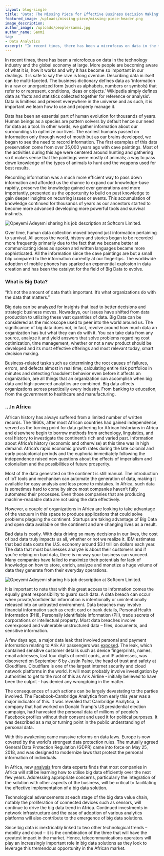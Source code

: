```yaml
---
layout: blog-single
title: "Data: The Missing Piece for Effective Business Decision Making"
featured_image: /uploads/missing-piece/missing-piece-header.png
image_description: 
author_image: /uploads/people/sanmi.jpg
author_name: Sanmi
tag:
- Data Analytics
excerpt: "In recent times, there has been a microfocus on data in the technology industry and the global economy at large. More people are becoming aware of what it is, how it works and why it has become so important in our dealings."
---
```


In recent times, there has been a microfocus on data in the technology industry and the global economy at large. More people are becoming aware of what it is, how it works and why it has become so important in our dealings. It is safe to say the rave is long overdue. Describing data in itself can be multi-faceted. The business dictionary defines data as ‘information in a raw or unorganized form (such as alphabets, numbers or symbols) that refer to or represent, conditions, ideas or objects.’ Wikipedia simply defines data as ‘facts and statistics collected together for reference or analysis’. Data is limitless and present everywhere in the universe and as such, it is important we learn how to use and properly manage it.

Data has been an essential part of human evolution for thousands of years. Human beings as a species are pattern solvers by default hence our need for data as a tool. In other words, we gather information about our surroundings to optimize our lives. The earliest humans passed on information only through word of mouth but as our brains developed, we began to see the need to record information. The first examples of this data preservation come from over 35,000 years ago with cave paintings. Most of the activities during this age were centered around hunting and gathering so it makes sense that the paintings were mostly of animals; a way to pass down knowledge of the types of animals to hunt and the weapons used for best results. 

Recording information was a much more efficient way to pass down information and afforded us the chance to expand our knowledge-base rapidly, preserve the knowledge gained over generations and more importantly, presented us the opportunity to build on past knowledge to gain deeper insights on recurring issues or events. This accumulation of knowledge continued for thousands of years as our ancestors started to become more advanced developing more powerful tools and survival instincts. 


![Opeyemi Adeyemi sharing his job description at Softcom Limited.](/uploads/missing-piece/missing-piece-01.png "Opeyemi Adeyemi sharing his job description at Softcom Limited.")

Over time, human data collection moved beyond just information pertaining to survival. All across the world, history and stories began to be recorded more frequently primarily due to the fact that we became better at communicating ideas as spoken and written languages became more sophisticated. All the information since the cave paintings are but a small blip compared to the information currently at our fingertips. The worldwide adoption of mobile phones has sparked an exponential explosion in data creation and has been the catalyst for the field of Big Data to evolve. 

### What is Big Data?

“It’s not the amount of data that’s important. It’s what organizations do with the data that matters.”

Big data can be analyzed for insights that lead to better decisions and strategic business moves. Nowadays, our issues have shifted from data production to utilizing these vast quantities of data. Big Data can be considered as the microscope used to peer into the world around us.  The significance of big data does not, in fact, revolve around how much data an organization has but what they can do with it. You can take data from any source, analyze it and yield answers that solve problems regarding cost optimization, time management, whether or not a new product should be developed and its most effective offerings and most relevant today, smart decision making.

Business-related tasks such as determining the root causes of failures, errors, and defects almost in real time; calculating entire risk portfolios in minutes and detecting fraudulent behavior even before it affects an organization, are all things that an organization can accomplish when big data and high-powered analytics are combined. Big data affects organizations across practically every industry. From banking to education, from the government to healthcare and manufacturing.

### ...In Africa

African history has always suffered from a limited number of written records. The 1960s, after most African countries had gained independence, served as the turning point for data gathering for African historians in Africa and elsewhere begin to borrow methods from archeology, linguistics, and oral history to investigate the continent’s rich and varied past. Information about Africa’s history (economic and otherwise) at this time was in high demand. Africa’s rapid economic growth rates during the late colonial and early postcolonial periods and the euphoria immediately following the independence raised new questions about the effects of imperialism and colonialism and the possibilities of future prosperity. 

Most of the data generated on the continent is still manual. The introduction of IoT tools and mechanism can automate the generation of data, making it available for easy analysis and less prone to mistakes. In Africa, such data is sometimes hard to come by since most companies haven’t fully automated their processes. Even those companies that are producing machine-readable data are not using the data effectively.

However, a couple of organizations in Africa are looking to take advantage of the vacuum in this space to produce applications that could solve problems plaguing the continent. Startups are taking advantage of Big Data and open data available on the continent and are changing lives as a result.

Bad data is costly.  With data driving so many decisions in our lives, the cost of bad data truly impacts us all, whether or not we realize it. IBM estimates that bad data costs the U.S. economy around $3.1 trillion dollars each year. The data that most businesses analyze is about their customers and if you’re relying on bad data, there is no way your business can succeed. Many companies have failed to maximize their potentials for lack of knowledge on how to store, enrich, analyze and monetize a huge volume of data they generate from their everyday operations.

![Opeyemi Adeyemi sharing his job description at Softcom Limited.](/uploads/missing-piece/missing-piece-01.png "Opeyemi Adeyemi sharing his job description at Softcom Limited.")

It is important to note that with this great access to information comes the equally great responsibility to guard such data. A data breach can occur when private/confidential information is intentionally or unintentionally released into an untrusted environment. Data breaches may involve financial information such as credit card or bank details, Personal Health Information (PHI), Personally Identifiable Information (PII), trade secrets of corporations or intellectual property. Most data breaches involve overexposed and vulnerable unstructured data – files, documents, and sensitive information.

A few days ago, a major data leak that involved personal and payment information relating to Arik Air passengers was [exposed](https://rainbowtabl.es/2018/10/30/arik-air/ "Placeholder"). The leak, which contained sensitive customer details such as device fingerprints, names, email addresses, last four digits of credit cards, and IP addresses, was discovered on September 6 by Justin Paine, the head of trust and safety at Cloudflare. Cloudflare is one of the largest internet security and cloud network platforms in the world. It will most probably involve investigation by authorities to get to the root of this as Arik Airline - initially believed to have been the culprit - has denied any wrongdoing in the matter.

The consequences of such actions can be largely devastating to the parties involved. The Facebook-Cambridge Analytica from early this year was a major indicator of this. It was revealed that Cambridge Analytica, a company that had worked on Donald Trump's US presidential election campaign, had harvested the personal data of millions of people's Facebook profiles without their consent and used it for political purposes. It was described as a major turning point in the public understanding of personal data.

With this awakening came massive reforms on data laws. Europe is now covered by the world's strongest data protection rules. The mutually agreed General Data Protection Regulation (GDPR) came into force on May 25, 2018, and was designed to modernize laws that protect the personal information of individuals. 

In Africa, new [analysis](https://ww2.frost.com/news/press-releases/african-companies-beginning-find-value-big-data-finds-frost-sullivan/ "Placeholder") from data experts finds that most companies in Africa will still be learning how to utilise big data efficiently over the next few years. Addressing appropriate concerns, particularly the integration of the solution with other aspects of the business, will be critical to facilitating the effective implementation of a big data solution.

Technological advancements at each stage of the big data value chain, notably the proliferation of connected devices such as sensors, will continue to drive the big data trend in Africa. Continued investments in network infrastructure and the ease of adoption of various analytics platforms will also contribute to the emergence of big data solutions.

Since big data is inextricably linked to two other technological trends – mobility and cloud – it is the combination of the three that will have the greatest impact in the market. Hence, telecommunications operators will play an increasingly important role in big data solutions as they look to leverage this tremendous opportunity in the African market.


